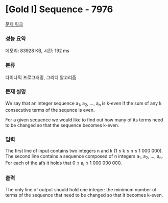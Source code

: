 # [Gold I] Sequence - 7976 

[문제 링크](https://www.acmicpc.net/problem/7976) 

### 성능 요약

메모리: 83928 KB, 시간: 192 ms

### 분류

다이나믹 프로그래밍, 그리디 알고리즘

### 문제 설명

<p>We say that an integer sequence a<sub>1</sub>, a<sub>2</sub>, ..., a<sub>n</sub> is k-even if the sum of any k consecutive terms of the sequnce is even.</p>

<p>For a given sequence we would like to find out how many of its terms need to be changed so that the sequence becomes k-even.</p>

### 입력 

 <p>The first line of input contains two integers n and k (1 ≤ k ≤ n ≤ 1 000 000). The second line contains a sequence composed of n integers a<sub>1</sub>, a<sub>2</sub>, ..., a<sub>n</sub>. For each of the ai’s it holds that 0 ≤ a<sub>i</sub> ≤ 1 000 000 000.</p>

### 출력 

 <p>The only line of output should hold one integer: the minimum number of terms of the sequence that need to be changed so that it becomes k-even.</p>

